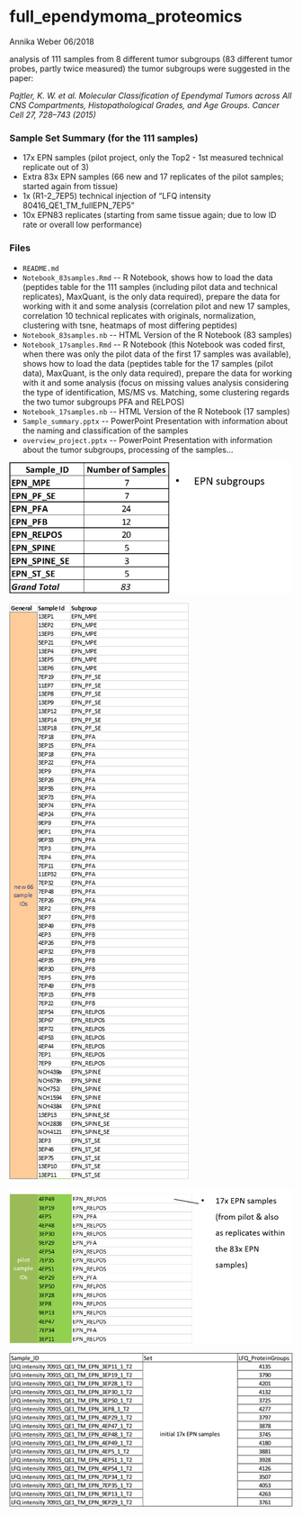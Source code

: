 # full_ependymoma_proteomics
Annika Weber 06/2018 

analysis of 111 samples from 8 different tumor subgroups (83 different tumor probes, partly twice measured)
the tumor subgroups were suggested in the paper: 

*Pajtler, K. W. et al. Molecular Classification of Ependymal Tumors across All CNS Compartments, Histopathological Grades, and Age Groups. Cancer Cell 27, 728–743 (2015)*


### Sample Set Summary (for the 111 samples)
- 17x EPN samples (pilot project, only the Top2 - 1st measured technical replicate out of 3)
- Extra 83x EPN samples (66 new and 17 replicates of the pilot samples; started again from tissue)
- 1x (R1-2_7EP5) technical injection of “LFQ intensity 80416_QE1_TM_fullEPN_7EP5”
- 10x EPN83 replicates (starting from same tissue again; due to low ID rate or overall low performance) 


### Files
- `README.md`
- `Notebook_83samples.Rmd` -- R Notebook, shows how to load the data (peptides table for the 111 samples (including pilot data and technical replicates), MaxQuant, is the only data required), prepare the data for working with it and some analysis (correlation pilot and new 17 samples, correlation 10 technical replicates with originals, normalization, clustering with tsne, heatmaps of most differing peptides)
- `Notebook_83samples.nb` -- HTML Version of the R Notebook (83 samples)
- `Notebook_17samples.Rmd` -- R Notebook (this Notebook was coded first, when there was only the pilot data of the first 17 samples was available), shows how to load the data (peptides table for the 17 samples (pilot data), MaxQuant, is the only data required), prepare the data for working with it and some analysis (focus on missing values analysis considering the type of identification, MS/MS vs. Matching, some clustering regards the two tumor subgroups PFA and RELPOS)
- `Notebook_17samples.nb` -- HTML Version of the R Notebook (17 samples)
- `Sample_summary.pptx` -- PowerPoint Presentation with information about the naming and classification of the samples
- `overview_project.pptx` -- PowerPoint Presentation with information about the tumor subgroups, processing of the samples...

![Number of samples per subgroup](images/EPNsubgroups.png)

![Subgroups 83 samples](images/subtype83samples.png)

![Subgroups 17 samples](images/subtype17samples.png)

![Sample naming Pilot](images/sample_naming_pilot.jpg)